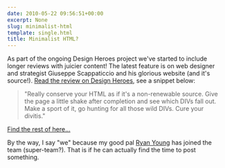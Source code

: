 ```yaml
---
date: 2010-05-22 09:56:51+00:00
excerpt: None
slug: minimalist-html
template: single.html
title: Minimalist HTML?
---
```


As part of the ongoing Design Heroes project we've started to include longer reviews with juicier content! The latest feature is on web designer and strategist Giuseppe Scappaticcio and his glorious website (and it's source!). [Read the review on Design Heroes](http://designheroes.co.uk/link/giuseppe-scappaticcio), see a snippet below:

> "Really conserve your HTML as if it's a non-renewable source. Give the page a little shake after completion and see which DIVs fall out. Make a sport of it, go hunting for all those wild DIVs. Cure your divitis."

[Find the rest of here...](http://designheroes.co.uk/link/giuseppe-scappaticcio)

By the way, I say "we" because my good pal [Ryan Young](http://ryng.co.uk/) has joined the team (super-team?). That is if he can actually find the time to post something.
